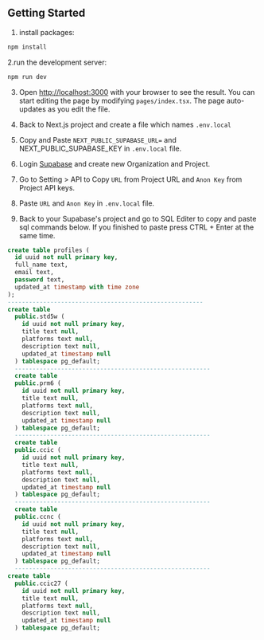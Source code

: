 ## Getting Started

1. install packages:
```bash
npm install
```
2.run the development server:

```bash
npm run dev
```
3. Open [http://localhost:3000](http://localhost:3000) with your browser to see the result. You can start editing the page by modifying `pages/index.tsx`. The page auto-updates as you edit the file.

4. Back to Next.js project and create a file which names `.env.local`

5. Copy and Paste `NEXT_PUBLIC_SUPABASE_URL=` and NEXT_PUBLIC_SUPABASE_KEY in `.env.local` file.

6. Login [Supabase](https://supabase.com/dashboard/sign-in?returnTo=%2Fprojects) and create new Organization and Project.

7. Go to Setting > API to Copy `URL` from Project URL and `Anon Key` from Project API keys.

8. Paste `URL` and `Anon Key` in `.env.local` file.

9. Back to your Supabase's project and go to SQL Editer to copy and paste sql commands below. If you finished to paste press CTRL + Enter at the same time.
```sql
create table profiles (
  id uuid not null primary key,
  full_name text,
  email text,
  password text,
  updated_at timestamp with time zone
);
-------------------------------------------------------
create table
  public.std5w (
    id uuid not null primary key,
    title text null,
    platforms text null,
    description text null,
    updated_at timestamp null
  ) tablespace pg_default;
  -------------------------------------------------------
  create table
  public.prm6 (
    id uuid not null primary key,
    title text null,
    platforms text null,
    description text null,
    updated_at timestamp null
  ) tablespace pg_default;
  -------------------------------------------------------
  create table
  public.ccic (
    id uuid not null primary key,
    title text null,
    platforms text null,
    description text null,
    updated_at timestamp null
  ) tablespace pg_default;
  -------------------------------------------------------
  create table
  public.ccnc (
    id uuid not null primary key,
    title text null,
    platforms text null,
    description text null,
    updated_at timestamp null
  ) tablespace pg_default;
  -------------------------------------------------------
create table
  public.ccic27 (
    id uuid not null primary key,
    title text null,
    platforms text null,
    description text null,
    updated_at timestamp null
  ) tablespace pg_default;
```
